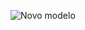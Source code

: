 ![Novo modelo](https://user-images.githubusercontent.com/29051590/86311910-d26e9480-bbf7-11ea-8ae0-0f11a3a5a511.png)
